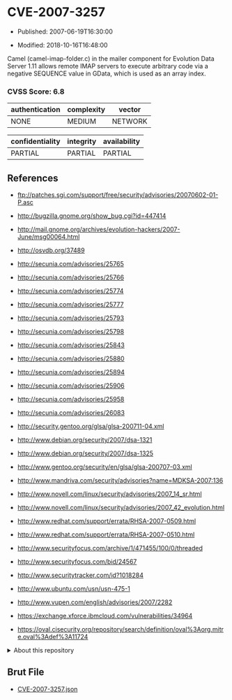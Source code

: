 # CVE-2007-3257

- Published: 2007-06-19T16:30:00

- Modified: 2018-10-16T16:48:00

Camel (camel-imap-folder.c) in the mailer component for Evolution Data Server 1.11 allows remote IMAP servers to execute arbitrary code via a negative SEQUENCE value in GData, which is used as an array index.

### CVSS Score: **6.8**

| authentication | complexity | vector |
| --- | --- | --- |
| NONE | MEDIUM | NETWORK |

| confidentiality | integrity | availability |
| --- | --- | --- |
| PARTIAL | PARTIAL | PARTIAL |

## References

* ftp://patches.sgi.com/support/free/security/advisories/20070602-01-P.asc

* http://bugzilla.gnome.org/show_bug.cgi?id=447414

* http://mail.gnome.org/archives/evolution-hackers/2007-June/msg00064.html

* http://osvdb.org/37489

* http://secunia.com/advisories/25765

* http://secunia.com/advisories/25766

* http://secunia.com/advisories/25774

* http://secunia.com/advisories/25777

* http://secunia.com/advisories/25793

* http://secunia.com/advisories/25798

* http://secunia.com/advisories/25843

* http://secunia.com/advisories/25880

* http://secunia.com/advisories/25894

* http://secunia.com/advisories/25906

* http://secunia.com/advisories/25958

* http://secunia.com/advisories/26083

* http://security.gentoo.org/glsa/glsa-200711-04.xml

* http://www.debian.org/security/2007/dsa-1321

* http://www.debian.org/security/2007/dsa-1325

* http://www.gentoo.org/security/en/glsa/glsa-200707-03.xml

* http://www.mandriva.com/security/advisories?name=MDKSA-2007:136

* http://www.novell.com/linux/security/advisories/2007_14_sr.html

* http://www.novell.com/linux/security/advisories/2007_42_evolution.html

* http://www.redhat.com/support/errata/RHSA-2007-0509.html

* http://www.redhat.com/support/errata/RHSA-2007-0510.html

* http://www.securityfocus.com/archive/1/471455/100/0/threaded

* http://www.securityfocus.com/bid/24567

* http://www.securitytracker.com/id?1018284

* http://www.ubuntu.com/usn/usn-475-1

* http://www.vupen.com/english/advisories/2007/2282

* https://exchange.xforce.ibmcloud.com/vulnerabilities/34964

* https://oval.cisecurity.org/repository/search/definition/oval%3Aorg.mitre.oval%3Adef%3A11724

<details>
<summary>About this repository</summary> 

  This repository is part of the project [Live Hack CVE](https://github.com/Live-Hack-CVE). Main website can be found [www.live-hack.org](https://www.live-hack.org) 
  
  Made by [Sn0wAlice](https://github.com/Sn0wAlice) for the people that care about security and need to have a feed of the latest CVEs. Hope you enjoy it, don't forget to star the repo and follow me on [Twitter](https://twitter.com/Sn0wAlice) and [Github](https://github.com/Sn0wAlice). And that is my [personnal website](https://www.alice-snow.me/)

  - [Home Page](https://github.com/Live-Hack-CVE)
  - [Framework](https://github.com/Live-Hack-CVE/cve-framework)
  - [CVE database](https://github.com/Live-Hack-CVE/full_database)
  - [Changelog](https://github.com/Live-Hack-CVE/Changelog)
</details>

## Brut File

* [CVE-2007-3257.json](https://raw.githubusercontent.com/Live-Hack-CVE/full_database/main/cves/2007/CVE-2007-3257.json)

